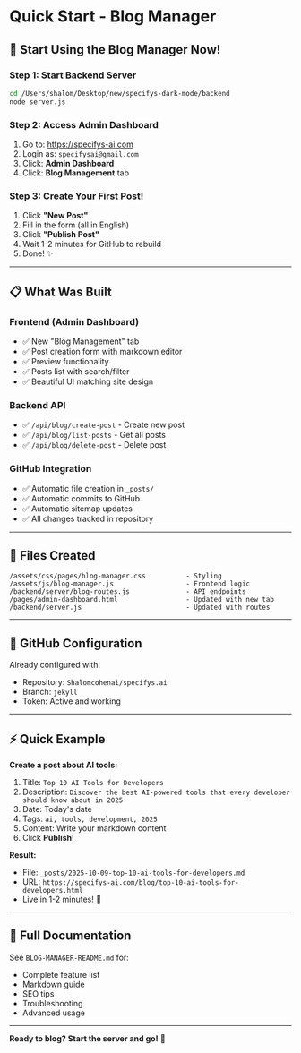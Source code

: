 # Quick Start - Blog Manager

## 🚀 Start Using the Blog Manager Now!

### Step 1: Start Backend Server
```bash
cd /Users/shalom/Desktop/new/specifys-dark-mode/backend
node server.js
```

### Step 2: Access Admin Dashboard
1. Go to: https://specifys-ai.com
2. Login as: `specifysai@gmail.com`
3. Click: **Admin Dashboard**
4. Click: **Blog Management** tab

### Step 3: Create Your First Post!
1. Click **"New Post"**
2. Fill in the form (all in English)
3. Click **"Publish Post"**
4. Wait 1-2 minutes for GitHub to rebuild
5. Done! ✨

---

## 📋 What Was Built

### Frontend (Admin Dashboard)
- ✅ New "Blog Management" tab
- ✅ Post creation form with markdown editor
- ✅ Preview functionality
- ✅ Posts list with search/filter
- ✅ Beautiful UI matching site design

### Backend API
- ✅ `/api/blog/create-post` - Create new post
- ✅ `/api/blog/list-posts` - Get all posts
- ✅ `/api/blog/delete-post` - Delete post

### GitHub Integration
- ✅ Automatic file creation in `_posts/`
- ✅ Automatic commits to GitHub
- ✅ Automatic sitemap updates
- ✅ All changes tracked in repository

---

## 📁 Files Created

```
/assets/css/pages/blog-manager.css          - Styling
/assets/js/blog-manager.js                  - Frontend logic
/backend/server/blog-routes.js              - API endpoints
/pages/admin-dashboard.html                 - Updated with new tab
/backend/server.js                          - Updated with routes
```

---

## 🔑 GitHub Configuration

Already configured with:
- Repository: `Shalomcohenai/specifys.ai`
- Branch: `jekyll`
- Token: Active and working

---

## ⚡ Quick Example

**Create a post about AI tools:**

1. Title: `Top 10 AI Tools for Developers`
2. Description: `Discover the best AI-powered tools that every developer should know about in 2025`
3. Date: Today's date
4. Tags: `ai, tools, development, 2025`
5. Content: Write your markdown content
6. Click **Publish**!

**Result:**
- File: `_posts/2025-10-09-top-10-ai-tools-for-developers.md`
- URL: `https://specifys-ai.com/blog/top-10-ai-tools-for-developers.html`
- Live in 1-2 minutes! 🎉

---

## 📖 Full Documentation

See `BLOG-MANAGER-README.md` for:
- Complete feature list
- Markdown guide
- SEO tips
- Troubleshooting
- Advanced usage

---

**Ready to blog? Start the server and go!** 🚀

